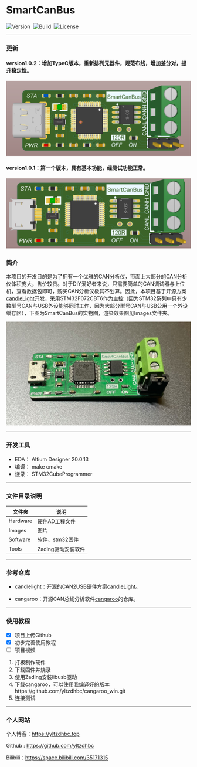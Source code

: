 # SmartCanBus
![Version](https://img.shields.io/badge/Version-1.0.0-brightgreen.svg)&nbsp;&nbsp;![Build](https://img.shields.io/badge/Build-Passed-success.svg)&nbsp;&nbsp;![License](https://img.shields.io/badge/License-MIT-blue.svg)

***

### 更新

#### version1.0.2：增加TypeC版本，重新排列元器件，规范布线，增加差分对，提升稳定性。

![c](Images/c.png)

#### version1.0.1：第一个版本，具有基本功能，经测试功能正常。

![micro](Images/micro.png)

### 简介

​	本项目的开发目的是为了拥有一个优雅的CAN分析仪，市面上大部分的CAN分析仪体积庞大，售价较贵。对于DIY爱好者来说，只需要简单的CAN调试器与上位机，查看数据包即可，购买CAN分析仪极其不划算。因此，本项目基于开源方案[candleLight](https://github.com/candle-usb/candleLight_fw/tree/master)开发，采用STM32F072CBT6作为主控（因为STM32系列中只有少数型号CAN与USB外设能够同时工作，因为大部分型号CAN与USB公用一个外设缓存区），下图为SmartCanBus的实物图，渲染效果图见Images文件夹。

![3](Images/3.jpg)

***

### 开发工具

+ EDA： Altium Designer 20.0.13
+ 编译： make cmake
+ 烧录： STM32CubeProgrammer

***

### 文件目录说明

| 文件夹   | 说明               |
| -------- | ------------------ |
| Hardware | 硬件AD工程文件     |
| Images   | 图片               |
| Software | 软件、stm32固件    |
| Tools    | Zading驱动安装软件 |

---

### 参考仓库

+ candlelight：开源的CAN2USB硬件方案[candleLight](https://github.com/candle-usb/candleLight_fw/tree/master)。

+ cangaroo：开源CAN总线分析软件[cangaroo](https://github.com/HubertD/cangaroo)的仓库。

---

### 使用教程

+ [x] 项目上传Github
+ [x] 初步完善使用教程
+ [ ] 项目视频

1. 打板制作硬件
2. 下载固件并烧录
3. 使用Zading安装libusb驱动
4. 下载cangaroo，可以使用我编译好的版本https://github.com/yltzdhbc/cangaroo_win.git
5. 连接测试

---

### 个人网站

个人博客：https://yltzdhbc.top 

Github : https://github.com/yltzdhbc 

Bilibili：https://space.bilibili.com/35171315 
